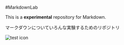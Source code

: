 #MarkdownLab

This is a **experimental** repository for Markdown.

マークダウンについていろんな実験するためのリポジトリ

![test icon](http://a0.twimg.com/profile_images/2222926447/smsdragon_L.E.D_bigger.png)